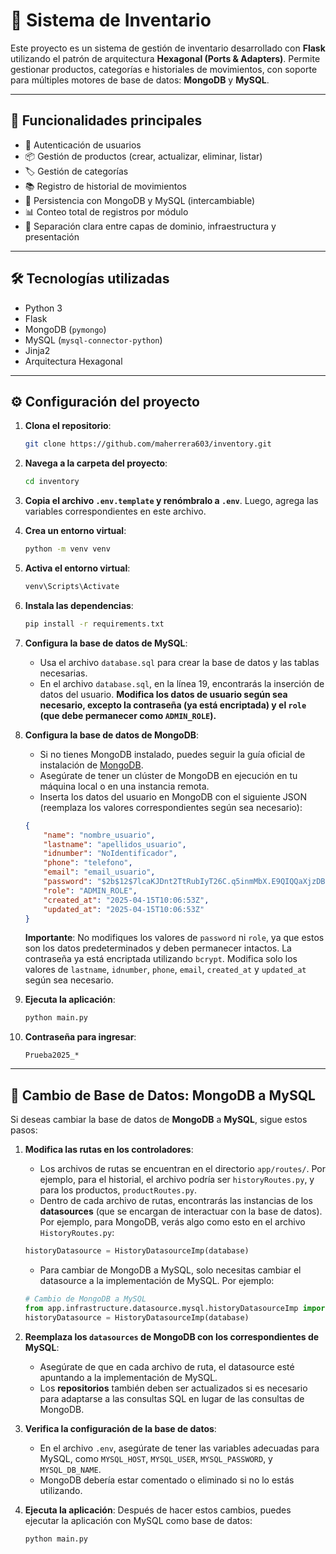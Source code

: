 # 🧾 Sistema de Inventario

Este proyecto es un sistema de gestión de inventario desarrollado con **Flask** utilizando el patrón de arquitectura **Hexagonal (Ports & Adapters)**. Permite gestionar productos, categorías e historiales de movimientos, con soporte para múltiples motores de base de datos: **MongoDB** y **MySQL**.

---

## 🚀 Funcionalidades principales

- 🔐 Autenticación de usuarios
- 📦 Gestión de productos (crear, actualizar, eliminar, listar)
- 🏷️ Gestión de categorías
- 📚 Registro de historial de movimientos
- 🔄 Persistencia con MongoDB y MySQL (intercambiable)
- 📊 Conteo total de registros por módulo
- 🧪 Separación clara entre capas de dominio, infraestructura y presentación

---

## 🛠️ Tecnologías utilizadas

- Python 3
- Flask
- MongoDB (`pymongo`)
- MySQL (`mysql-connector-python`)
- Jinja2
- Arquitectura Hexagonal

---

## ⚙️ Configuración del proyecto

1. **Clona el repositorio**:
    ```bash
    git clone https://github.com/maherrera603/inventory.git
    ```

2. **Navega a la carpeta del proyecto**:
    ```bash
    cd inventory
    ```

3. **Copia el archivo `.env.template` y renómbralo a `.env`**. Luego, agrega las variables correspondientes en este archivo.

4. **Crea un entorno virtual**:
    ```bash
    python -m venv venv
    ```

5. **Activa el entorno virtual**:
    ```bash
    venv\Scripts\Activate
    ```

6. **Instala las dependencias**:
    ```bash
    pip install -r requirements.txt
    ```

7. **Configura la base de datos de MySQL**:
    - Usa el archivo `database.sql` para crear la base de datos y las tablas necesarias.
    - En el archivo `database.sql`, en la línea 19, encontrarás la inserción de datos del usuario. **Modifica los datos de usuario según sea necesario, excepto la contraseña (ya está encriptada) y el `role` (que debe permanecer como `ADMIN_ROLE`).**

8. **Configura la base de datos de MongoDB**:
    - Si no tienes MongoDB instalado, puedes seguir la guía oficial de instalación de [MongoDB](https://www.mongodb.com/docs/manual/installation/).
    - Asegúrate de tener un clúster de MongoDB en ejecución en tu máquina local o en una instancia remota.
    - Inserta los datos del usuario en MongoDB con el siguiente JSON (reemplaza los valores correspondientes según sea necesario):

    ```json
    {
        "name": "nombre_usuario",
        "lastname": "apellidos_usuario",
        "idnumber": "NoIdentificador",
        "phone": "telefono",
        "email": "email_usuario",
        "password": "$2b$12$7lcaKJDnt2TtRubIyT26C.q5inmMbX.E9QIQQaXjzDB6hJeZi8NEG",
        "role": "ADMIN_ROLE",
        "created_at": "2025-04-15T10:06:53Z",
        "updated_at": "2025-04-15T10:06:53Z"
    }
    ```

    **Importante**: No modifiques los valores de `password` ni `role`, ya que estos son los datos predeterminados y deben permanecer intactos. La contraseña ya está encriptada utilizando `bcrypt`. Modifica solo los valores de `lastname`, `idnumber`, `phone`, `email`, `created_at` y `updated_at` según sea necesario.

9. **Ejecuta la aplicación**:
    ```bash
    python main.py
    ```

10. **Contraseña para ingresar**:  
    ```text
    Prueba2025_*
    ```

---

## 🔄 Cambio de Base de Datos: MongoDB a MySQL

Si deseas cambiar la base de datos de **MongoDB** a **MySQL**, sigue estos pasos:

1. **Modifica las rutas en los controladores**:
    - Los archivos de rutas se encuentran en el directorio `app/routes/`. Por ejemplo, para el historial, el archivo podría ser `historyRoutes.py`, y para los productos, `productRoutes.py`.
    - Dentro de cada archivo de rutas, encontrarás las instancias de los **datasources** (que se encargan de interactuar con la base de datos). Por ejemplo, para MongoDB, verás algo como esto en el archivo `HistoryRoutes.py`:

    ```python
    historyDatasource = HistoryDatasourceImp(database)
    ```

    - Para cambiar de MongoDB a MySQL, solo necesitas cambiar el datasource a la implementación de MySQL. Por ejemplo:

    ```python
    # Cambio de MongoDB a MySQL
    from app.infrastructure.datasource.mysql.historyDatasourceImp import HistoryDatasourceImp
    historyDatasource = HistoryDatasourceImp(database)
    ```

2. **Reemplaza los `datasources` de MongoDB con los correspondientes de MySQL**:
    - Asegúrate de que en cada archivo de ruta, el datasource esté apuntando a la implementación de MySQL.
    - Los **repositorios** también deben ser actualizados si es necesario para adaptarse a las consultas SQL en lugar de las consultas de MongoDB.

3. **Verifica la configuración de la base de datos**:
    - En el archivo `.env`, asegúrate de tener las variables adecuadas para MySQL, como `MYSQL_HOST`, `MYSQL_USER`, `MYSQL_PASSWORD`, y `MYSQL_DB_NAME`.
    - MongoDB debería estar comentado o eliminado si no lo estás utilizando.

4. **Ejecuta la aplicación**:
    Después de hacer estos cambios, puedes ejecutar la aplicación con MySQL como base de datos:

    ```bash
    python main.py
    ```